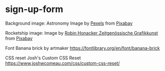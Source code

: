 # sign-up-form

Background image:
Astronomy Image by <a href="https://pixabay.com/users/pexels-2286921/?utm_source=link-attribution&utm_medium=referral&utm_campaign=image&utm_content=1867616">Pexels</a> from <a href="https://pixabay.com//?utm_source=link-attribution&utm_medium=referral&utm_campaign=image&utm_content=1867616">Pixabay</a>

Rocketship image:
Image by <a href="https://pixabay.com/users/honykunst-1513263/?utm_source=link-attribution&utm_medium=referral&utm_campaign=image&utm_content=2899790">Robin Honacker Zeitgenössische Grafikkunst</a> from <a href="https://pixabay.com//?utm_source=link-attribution&utm_medium=referral&utm_campaign=image&utm_content=2899790">Pixabay</a>

Font Banana brick by artmaker
https://fontlibrary.org/en/font/banana-brick

CSS reset
Josh's Custom CSS Reset
https://www.joshwcomeau.com/css/custom-css-reset/
